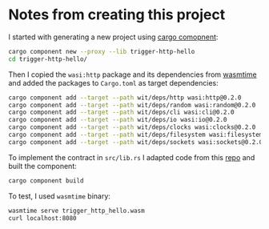 # Notes from creating this project
I started with generating a new project using [cargo comopnent](https://github.com/bytecodealliance/cargo-component):
```sh
cargo component new --proxy --lib trigger-http-hello
cd trigger-http-hello/
```
Then I copied the `wasi:http` package and its dependencies from
[wasmtime](https://github.com/bytecodealliance/wasmtime/tree/v24.0.0/crates/wasi-http/wit/deps/http)
and added the packages to `Cargo.toml` as target dependencies:

```sh
cargo component add --target --path wit/deps/http wasi:http@0.2.0
cargo component add --target --path wit/deps/random wasi:random@0.2.0
cargo component add --target --path wit/deps/cli wasi:cli@0.2.0
cargo component add --target --path wit/deps/io wasi:io@0.2.0
cargo component add --target --path wit/deps/clocks wasi:clocks@0.2.0
cargo component add --target --path wit/deps/filesystem wasi:filesystem@0.2.0
cargo component add --target --path wit/deps/sockets wasi:sockets@0.2.0
```
To implement the contract in `src/lib.rs`
I adapted code from this [repo](https://github.com/sunfishcode/hello-wasi-http/blob/9f0e7081b987ff9bfbb71f08106b00217eed9d7e/src/lib.rs)
and built the component:
```sh
cargo component build
```
To test, I used `wasmtime` binary:
```sh
wasmtime serve trigger_http_hello.wasm
curl localhost:8080
```
